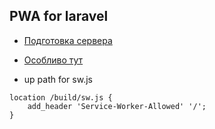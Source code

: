 ## PWA for laravel

- [Подготовка сервера](https://vite-pwa-org.netlify.app/deployment/)
- [Особливо тут](https://vite-pwa-org.netlify.app/deployment/nginx.html)

- up path for sw.js
```
location /build/sw.js {
    add_header 'Service-Worker-Allowed' '/';
}
```


